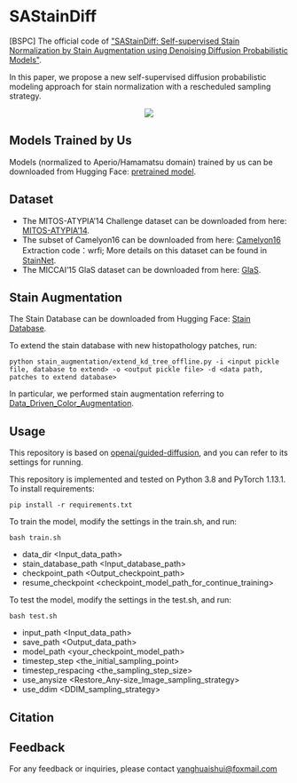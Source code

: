 # SAStainDiff
[BSPC] The official code of ["SAStainDiff: Self-supervised Stain Normalization by Stain Augmentation using Denoising Diffusion Probabilistic Models"](https://github.com/yhuaishui/SAStainDiff/).

In this paper, we propose a new self-supervised diffusion probabilistic modeling approach for stain normalization with a rescheduled sampling strategy.
<p align="center">
<img src=assets/fig1.png />
</p>

## Models Trained by Us
Models (normalized to Aperio/Hamamatsu domain) trained by us can be downloaded from Hugging Face: [pretrained model](https://huggingface.co/yhuaishui/SAStainDiff/tree/main).

## Dataset
- The MITOS-ATYPIA’14 Challenge dataset can be downloaded from here: [MITOS-ATYPIA’14](https://mitos-atypia-14.grand-challenge.org/).
- The subset of Camelyon16 can be downloaded from here: [Camelyon16](https://pan.baidu.com/s/1_k7l3wL0vrP26Yc6kkcWEQ#list/path=%2F) Extraction code：wrfi; More details on this dataset can be found in [StainNet](https://github.com/khtao/StainNet).
- The MICCAI’15 GlaS dataset can be downloaded from here: [GlaS](https://academictorrents.com/details/208814dd113c2b0a242e74e832ccac28fcff74e5).

## Stain Augmentation
The Stain Database can be downloaded from Hugging Face: [Stain Database](https://huggingface.co/yhuaishui/SAStainDiff/resolve/main/stain_database.pickle?download=true).

To extend the stain database with new histopathology patches, run:
```database
python stain_augmentation/extend_kd_tree_offline.py -i <input pickle file, database to extend> -o <output pickle file> -d <data path, patches to extend database>
```
In particular, we performed stain augmentation referring to [Data_Driven_Color_Augmentation](https://github.com/ilmaro8/Data_Driven_Color_Augmentation).

## Usage

This repository is based on [openai/guided-diffusion](https://github.com/openai/guided-diffusion), and you can refer to its settings for running.

This repository is implemented and tested on Python 3.8 and PyTorch 1.13.1.
To install requirements:

```setup
pip install -r requirements.txt
```

To train the model, modify the settings in the train.sh, and run:

```train
bash train.sh
```
- data_dir <Input_data_path>
- stain_database_path <Input_database_path>
- checkpoint_path <Output_checkpoint_path>
- resume_checkpoint <checkpoint_model_path_for_continue_training>

To test the model, modify the settings in the test.sh, and run:

```test
bash test.sh
```
- input_path <Input_data_path>
- save_path <Output_data_path>
- model_path <your_checkpoint_model_path>
- timestep_step <the_initial_sampling_point>
- timestep_respacing <the_sampling_step_size>
- use_anysize <Restore_Any-size_Image_sampling_strategy>
- use_ddim <DDIM_sampling_strategy>
  
## Citation

## Feedback

For any feedback or inquiries, please contact yanghuaishui@foxmail.com
